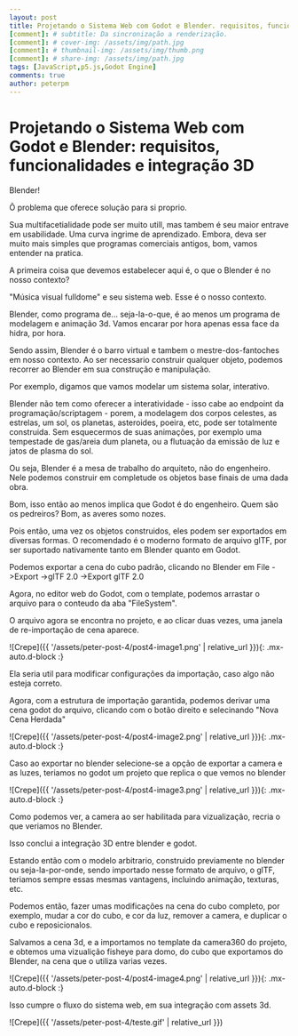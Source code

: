 ```yaml
---
layout: post
title: Projetando o Sistema Web com Godot e Blender. requisitos, funcionalidades e integração 3D
[comment]: # subtitle: Da sincronização a renderização.
[comment]: # cover-img: /assets/img/path.jpg
[comment]: # thumbnail-img: /assets/img/thumb.png
[comment]: # share-img: /assets/img/path.jpg
tags: [JavaScript,p5.js,Godot Engine]
comments: true
author: peterpm
---
```


# Projetando o Sistema Web com Godot e Blender: requisitos, funcionalidades e integração 3D


Blender!

Ô problema que oferece solução para si proprio.

Sua multifacetialidade pode ser muito utill, mas tambem é seu maior entrave em usabilidade.
Uma curva ingrime de aprendizado. Embora, deva ser muito mais simples que programas comerciais antigos, bom, vamos entender na pratica.

A primeira coisa que devemos estabelecer aqui é, o que o Blender é no nosso contexto?

"Música visual fulldome" e seu sistema web. Esse é o nosso contexto.

Blender, como programa de... seja-la-o-que, é ao menos um programa de modelagem e animação 3d. Vamos encarar por hora apenas essa face da hidra, por hora.

Sendo assim, Blender é o barro virtual e tambem o mestre-dos-fantoches em nosso contexto. Ao ser necessario construir qualquer objeto, podemos recorrer ao Blender em sua construção e manipulação.

Por exemplo, digamos que vamos modelar um sistema solar, interativo.

Blender não tem como oferecer a interatividade - isso cabe ao endpoint da programação/scriptagem - porem, a modelagem dos corpos celestes, as estrelas, um sol, os planetas, asteroides, poeira, etc, pode ser totalmente construida. Sem esquecermos de suas animações, por exemplo uma tempestade de gas/areia dum planeta, ou a flutuação da emissão de luz e jatos de plasma do sol.

Ou seja, Blender é a mesa de trabalho do arquiteto, não do engenheiro. Nele podemos construir em completude os objetos base finais de uma dada obra.

Bom, isso então ao menos implica que Godot é do engenheiro. Quem são os pedreiros? Bom, as averes somo nozes.

Pois então, uma vez os objetos construidos, eles podem ser exportados em diversas formas. O recomendado é o moderno formato de arquivo glTF, por ser suportado nativamente tanto em Blender quanto em Godot.

Podemos exportar a cena do cubo padrão, clicando no Blender em File ->Export ->glTF 2.0 ->Export glTF 2.0

Agora, no editor web do Godot, com o template, podemos arrastar o arquivo para o conteudo da aba "FileSystem".

O arquivo agora se encontra no projeto, e ao clicar duas vezes, uma janela de re-importação de cena aparece.


![Crepe]({{ '/assets/peter-post-4/post4-image1.png' | relative_url }}){: .mx-auto.d-block :}

Ela seria util para modificar configurações da importação, caso algo não esteja correto.

Agora, com a estrutura de importação garantida, podemos derivar uma cena godot do arquivo, clicando com o botão direito e selecinando "Nova Cena Herdada"



![Crepe]({{ '/assets/peter-post-4/post4-image2.png' | relative_url }}){: .mx-auto.d-block :}

Caso ao exportar no blender selecione-se a opção de exportar a camera e as luzes, teriamos no godot um projeto que replica o que vemos no blender

![Crepe]({{ '/assets/peter-post-4/post4-image3.png' | relative_url }}){: .mx-auto.d-block :}

Como podemos ver, a camera ao ser habilitada para vizualização, recria o que veriamos no Blender.


Isso conclui a integração 3D entre blender e godot.

Estando então com o modelo arbitrario, construido previamente no blender ou seja-la-por-onde, sendo importado nesse formato de arquivo, o glTF, teriamos sempre essas mesmas vantagens, incluindo animação, texturas, etc.


Podemos então, fazer umas modificações na cena do cubo completo, por exemplo, mudar a cor do cubo, e cor da luz, remover a camera, e duplicar o cubo e reposicionalos.

Salvamos a cena 3d, e a importamos no template da camera360 do projeto, e obtemos uma vizualição fisheye para domo, do cubo que exportamos do Blender, na cena que o utiliza varias vezes.

![Crepe]({{ '/assets/peter-post-4/post4-image4.png' | relative_url }}){: .mx-auto.d-block :}

Isso cumpre o fluxo do sistema web, em sua integração com assets 3d.

![Crepe]({{ '/assets/peter-post-4/teste.gif' | relative_url }})









